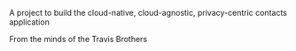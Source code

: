 A project to build the cloud-native, cloud-agnostic, privacy-centric contacts application

From the minds of the Travis Brothers
